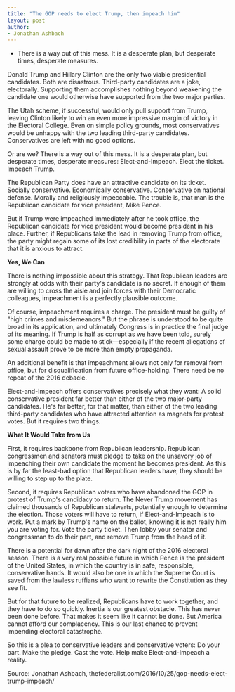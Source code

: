 ```yaml
---
title: "The GOP needs to elect Trump, then impeach him"
layout: post
author:
- Jonathan Ashbach
---
```


- There is a way out of this mess. It is a desperate plan, but desperate times, desperate measures.

Donald Trump and Hillary Clinton are the only two viable presidential candidates. Both are disastrous. Third-party candidates are a joke, electorally. Supporting them accomplishes nothing beyond weakening the candidate one would otherwise have supported from the two major parties.

The Utah scheme, if successful, would only pull support from Trump, leaving Clinton likely to win an even more impressive margin of victory in the Electoral College. Even on simple policy grounds, most conservatives would be unhappy with the two leading third-party candidates. Conservatives are left with no good options.

Or are we? There is a way out of this mess. It is a desperate plan, but desperate times, desperate measures: Elect-and-Impeach. Elect the ticket. Impeach Trump.

The Republican Party does have an attractive candidate on its ticket. Socially conservative. Economically conservative. Conservative on national defense. Morally and religiously impeccable. The trouble is, that man is the Republican candidate for vice president, Mike Pence.

But if Trump were impeached immediately after he took office, the Republican candidate for vice president would become president in his place. Further, if Republicans take the lead in removing Trump from office, the party might regain some of its lost credibility in parts of the electorate that it is anxious to attract.

**Yes, We Can**

There is nothing impossible about this strategy. That Republican leaders are strongly at odds with their party's candidate is no secret. If enough of them are willing to cross the aisle and join forces with their Democratic colleagues, impeachment is a perfectly plausible outcome.

Of course, impeachment requires a charge. The president must be guilty of "high crimes and misdemeanors." But the phrase is understood to be quite broad in its application, and ultimately Congress is in practice the final judge of its meaning. If Trump is half as corrupt as we have been told, surely some charge could be made to stick—especially if the recent allegations of sexual assault prove to be more than empty propaganda.

An additional benefit is that impeachment allows not only for removal from office, but for disqualification from future office-holding. There need be no repeat of the 2016 debacle.

Elect-and-Impeach offers conservatives precisely what they want: A solid conservative president far better than either of the two major-party candidates. He's far better, for that matter, than either of the two leading third-party candidates who have attracted attention as magnets for protest votes. But it requires two things.

**What It Would Take from Us**

First, it requires backbone from Republican leadership. Republican congressmen and senators must pledge to take on the unsavory job of impeaching their own candidate the moment he becomes president. As this is by far the least-bad option that Republican leaders have, they should be willing to step up to the plate.

Second, it requires Republican voters who have abandoned the GOP in protest of Trump's candidacy to return. The Never Trump movement has claimed thousands of Republican stalwarts, potentially enough to determine the election. Those voters will have to return, if Elect-and-Impeach is to work. Put a mark by Trump's name on the ballot, knowing it is not really him you are voting for. Vote the party ticket. Then lobby your senator and congressman to do their part, and remove Trump from the head of it.

There is a potential for dawn after the dark night of the 2016 electoral season. There is a very real possible future in which Pence is the president of the United States, in which the country is in safe, responsible, conservative hands. It would also be one in which the Supreme Court is saved from the lawless ruffians who want to rewrite the Constitution as they see fit.

But for that future to be realized, Republicans have to work together, and they have to do so quickly. Inertia is our greatest obstacle. This has never been done before. That makes it seem like it cannot be done. But America cannot afford our complacency. This is our last chance to prevent impending electoral catastrophe.

So this is a plea to conservative leaders and conservative voters: Do your part. Make the pledge. Cast the vote. Help make Elect-and-Impeach a reality.

Source: Jonathan Ashbach, thefederalist.com/2016/10/25/gop-needs-elect-trump-impeach/
